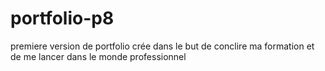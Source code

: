 # portfolio-p8
premiere version de portfolio crée dans le but de conclire ma formation et de me lancer dans le monde professionnel

